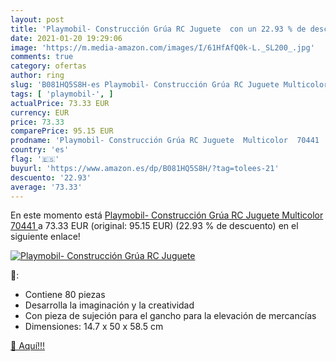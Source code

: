 ```yaml
---
layout: post
title: 'Playmobil- Construcción Grúa RC Juguete  con un 22.93 % de descuento'
date: 2021-01-20 19:29:06
image: 'https://m.media-amazon.com/images/I/61HfAfQ0k-L._SL200_.jpg'
comments: true
category: ofertas
author: ring
slug: 'B081HQ5S8H-es Playmobil- Construcción Grúa RC Juguete Multicolor 70441'
tags: [ 'playmobil-', ]
actualPrice: 73.33 EUR
currency: EUR
price: 73.33
comparePrice: 95.15 EUR
prodname: 'Playmobil- Construcción Grúa RC Juguete  Multicolor  70441 '
country: 'es'
flag: '🇪🇸'
buyurl: 'https://www.amazon.es/dp/B081HQ5S8H/?tag=tolees-21'
descuento: '22.93'
average: '73.33'
---
```


En este momento está [Playmobil- Construcción Grúa RC Juguete  Multicolor  70441 ](https://www.amazon.es/dp/B081HQ5S8H/?tag=tolees-21) a 73.33 EUR (original: 95.15 EUR) (22.93 %  de descuento) en el siguiente enlace!

[![Playmobil- Construcción Grúa RC Juguete ](https://m.media-amazon.com/images/I/61HfAfQ0k-L._SL200_.jpg)](https://www.amazon.es/dp/B081HQ5S8H/?tag=tolees-21)

🔎:

- Contiene 80 piezas
- Desarrolla la imaginación y la creatividad
- Con pieza de sujeción para el gancho para la elevación de mercancías
- Dimensiones: 14.7 x 50 x 58.5 cm

[🛒 Aquí!!!](https://www.amazon.es/dp/B081HQ5S8H/?tag=tolees-21)
